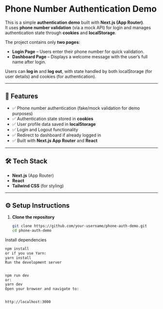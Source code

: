 # Phone Number Authentication Demo

This is a simple **authentication demo** built with **Next.js (App Router)**.  
It uses **phone number validation** (via a mock API) for login and manages authentication state through **cookies** and **localStorage**.  

The project contains only **two pages**:
- **Login Page** – Users enter their phone number for quick validation.
- **Dashboard Page** – Displays a welcome message with the user’s full name after login.

Users can **log in** and **log out**, with state handled by both localStorage (for user details) and cookies (for authentication).

---

## 🚀 Features

- ✅ Phone number authentication (fake/mock validation for demo purposes)  
- ✅ Authentication state stored in **cookies**  
- ✅ User profile data saved in **localStorage**  
- ✅ Login and Logout functionality  
- ✅ Redirect to dashboard if already logged in  
- ✅ Built with **Next.js App Router** and **React**  

---

## 🛠️ Tech Stack

- **Next.js** (App Router)  
- **React**  
- **Tailwind CSS** (for styling)  


---

## ⚙️ Setup Instructions

1. **Clone the repository**
   ```bash
   git clone https://github.com/your-username/phone-auth-demo.git
   cd phone-auth-demo
Install dependencies

```bash
npm install
or if you use Yarn:
yarn install
Run the development server


npm run dev
or:
yarn dev
Open your browser and navigate to:


http://localhost:3000
